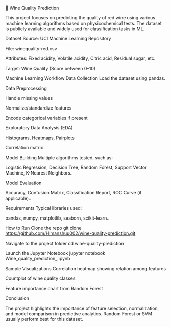 

🍷 Wine Quality Prediction

This project focuses on predicting the quality of red wine using various machine learning algorithms based on physicochemical tests. The dataset is publicly available and widely used for classification tasks in ML.


 Dataset
Source: UCI Machine Learning Repository


File: winequality-red.csv


Attributes: Fixed acidity, Volatile acidity, Citric acid, Residual sugar, etc.


Target: Wine Quality (Score between 0–10)



Machine Learning Workflow
Data Collection
Load the dataset using pandas.

Data Preprocessing

Handle missing values

Normalize/standardize features

Encode categorical variables if present


Exploratory Data Analysis (EDA)

Histograms, Heatmaps, Pairplots

Correlation matrix


Model Building
Multiple algorithms tested, such as:

Logistic Regression,
Decision Tree,
Random Forest,
Support Vector Machine,
K-Nearest Neighbors..


Model Evaluation

Accuracy,
Confusion Matrix,
Classification Report,
ROC Curve (if applicable)..


 Requirements
Typical libraries used:

pandas,
numpy,
matplotlib,
seaborn,
scikit-learn..


How to Run
Clone the repo
git clone https://github.com/Himanshuu002/wine-quality-prediction.git


Navigate to the project folder
cd wine-quality-prediction


Launch the Jupyter Notebook
jupyter notebook Wine_quality_prediction_.ipynb


Sample Visualizations
Correlation heatmap showing relation among features


Countplot of wine quality classes


Feature importance chart from Random Forest

Conclusion

The project highlights the importance of feature selection, normalization, and model comparison in predictive analytics. Random Forest or SVM usually perform best for this dataset.
